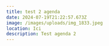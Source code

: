```yaml
---
title: test 2 agenda
date: 2024-07-19T21:22:57.673Z
image: /images/uploads/img_1833.jpeg
location: Ici
description: Test agenda 2
---
```

